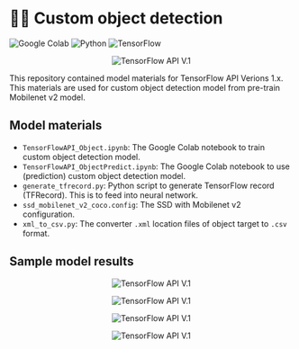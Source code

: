 # ✍🏻 Custom object detection

![Google Colab](https://img.shields.io/badge/Editor-Google%20Colab-brightgreen)
![Python](https://img.shields.io/badge/Code-Python-blue)
![TensorFlow](https://img.shields.io/badge/Code-TensorFlow-blue)

<p align="center">
  <img src="https://miro.medium.com/max/2400/0*59hPdahQiz1dTmgV.jpg" alt="TensorFlow API V.1"/>
</p>

This repository contained model materials for TensorFlow API Verions 1.x. This materials are used for custom object detection model from pre-train Mobilenet v2 model.

## Model materials
* `TensorFlowAPI_Object.ipynb`: The Google Colab notebook to train custom object detection model.
* `TensorFlowAPI_ObjectPredict.ipynb`: The Google Colab notebook to use (prediction) custom object detection model.
* `generate_tfrecord.py`: Python script to generate TensorFlow record (TFRecord). This is to feed into neural network.
* `ssd_mobilenet_v2_coco.config`: The SSD with Mobilenet v2 configuration.
* `xml_to_csv.py`: The converter `.xml` location files of object target to `.csv` format. 

## Sample model results
<p align="center">
  <img src="https://miro.medium.com/max/1400/1*rnO7YZWf483apbKNvsAIBw.png" alt="TensorFlow API V.1"/>
</p>

<p align="center">
  <img src="https://miro.medium.com/max/450/1*m2mk36exoi6TUjdxeLypeA.png" alt="TensorFlow API V.1"/>
</p>

<p align="center">
  <img src="https://miro.medium.com/max/450/1*zeSBNd5FuIHtpdz1xMTABQ.png" alt="TensorFlow API V.1"/>
</p>

<p align="center">
  <img src="https://miro.medium.com/max/450/1*JtyLMdfccMbDd8CW1TJDhw.png" alt="TensorFlow API V.1"/>
</p>
